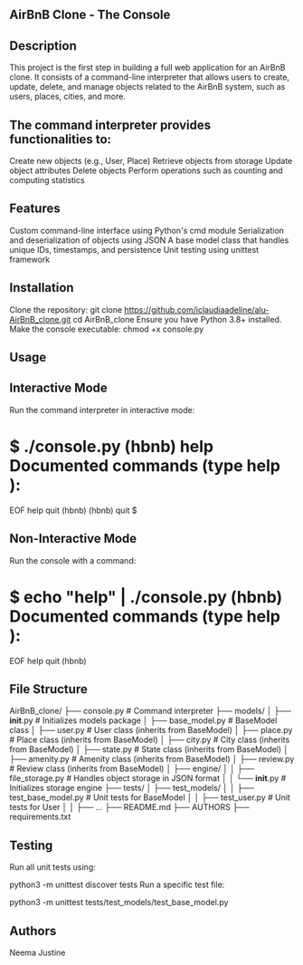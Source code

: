 ## AirBnB Clone - The Console

## Description
This project is the first step in building a full web application for an AirBnB clone. It consists of a command-line interpreter that allows users to create, update, delete, and manage objects related to the AirBnB system, such as users, places, cities, and more.

## The command interpreter provides functionalities to:

Create new objects (e.g., User, Place)
Retrieve objects from storage
Update object attributes
Delete objects
Perform operations such as counting and computing statistics

## Features
Custom command-line interface using Python's cmd module
Serialization and deserialization of objects using JSON
A base model class that handles unique IDs, timestamps, and persistence
Unit testing using unittest framework

## Installation
Clone the repository:
git clone https://github.com/iclaudiaadeline/alu-AirBnB_clone.git
cd AirBnB_clone
Ensure you have Python 3.8+ installed.
Make the console executable:
chmod +x console.py

## Usage
## Interactive Mode
Run the command interpreter in interactive mode:

$ ./console.py
(hbnb) help
Documented commands (type help <topic>):
========================================
EOF  help  quit
(hbnb)
(hbnb) quit
$

## Non-Interactive Mode
Run the console with a command:

$ echo "help" | ./console.py
(hbnb)
Documented commands (type help <topic>):
========================================
EOF  help  quit
(hbnb)

## File Structure
AirBnB_clone/
├── console.py          # Command interpreter
├── models/
│   ├── __init__.py     # Initializes models package
│   ├── base_model.py   # BaseModel class
│   ├── user.py         # User class (inherits from BaseModel)
│   ├── place.py        # Place class (inherits from BaseModel)
│   ├── city.py         # City class (inherits from BaseModel)
│   ├── state.py        # State class (inherits from BaseModel)
│   ├── amenity.py      # Amenity class (inherits from BaseModel)
│   ├── review.py       # Review class (inherits from BaseModel)
│   ├── engine/
│   │   ├── file_storage.py  # Handles object storage in JSON format
│   │   └── __init__.py      # Initializes storage engine
├── tests/
│   ├── test_models/
│   │   ├── test_base_model.py  # Unit tests for BaseModel
│   │   ├── test_user.py        # Unit tests for User
│   │   ├── ...
├── README.md
├── AUTHORS
├── requirements.txt

## Testing
Run all unit tests using:

python3 -m unittest discover tests
Run a specific test file:

python3 -m unittest tests/test_models/test_base_model.py

## Authors
Neema Justine
